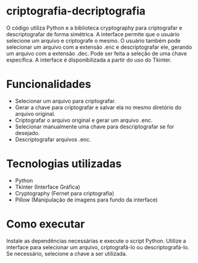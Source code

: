 # criptografia-decriptografia

O código utiliza Python e a biblioteca cryptography para criptografar e descriptografar de forma simétrica. A interface permite que o usuário selecione um arquivo e criptografe o mesmo. O usuário também pode selecionar um arquivo com a extensão .enc e descriptografar ele, gerando um arquivo com a extensão .dec. Pode ser feita a seleção de uma chave específica. A interface é disponibilizada a partir do uso do Tkinter.

# Funcionalidades
* Selecionar um arquivo para criptografar.
* Gerar a chave para criptografar e salvar ela no mesmo diretório do arquivo original.
* Criptografar o arquivo original e gerar um arquivo .enc.
* Selecionar manualmente uma chave para descriptografar se for desejado.
* Descriptografar arquivos .enc.

# Tecnologias utilizadas
* Python
* Tkinter (Interface Gráfica)
* Cryptography (Fernet para criptografia)
* Pillow (Manipulação de imagens para fundo da interface)

# Como executar
Instale as dependências necessárias e execute o script Python. Utilize a interface para selecionar um arquivo, criptografá-lo ou descriptografá-lo. Se necessário, selecione a chave a ser utilizada.